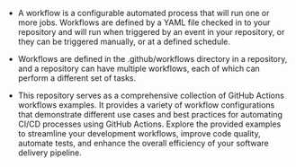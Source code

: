  - A workflow is a configurable automated process that will run one or more jobs. Workflows are defined by a YAML file checked in to your repository and will run when triggered by an event in your repository, or they can be triggered manually, or at a defined schedule.

- Workflows are defined in the .github/workflows directory in a repository, and a repository can have multiple workflows, each of which can perform a different set of tasks.

- This repository serves as a comprehensive collection of GitHub Actions workflows examples. It provides a variety of workflow configurations that demonstrate different use cases and best practices for automating CI/CD processes using GitHub Actions. Explore the provided examples to streamline your development workflows, improve code quality, automate tests, and enhance the overall efficiency of your software delivery pipeline.